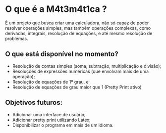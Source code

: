 # O que é a M4t3m4t1ca ?

É um projeto que busca criar uma calculadora, não só capaz de poder resolver operações simples, mas também operações complexas, como derivadas, integrais, resolução de equações, e até mesmo resolução de problemas.

## O que está disponível no momento?

* Resolução de contas simples (soma, subtração, multiplicação e divisão);
* Resoluções de expressões numéricas (que envolvam mais de uma operação);
* Resolução de equações de 1º grau, e
* Resolução de equações de grau maior que 1 (Pretty Print ativo)

## Objetivos futuros:

* Adicionar uma interface de usuário;
* Adicionar pretty print utilizando Latex;
* Disponibilizar o programa em mais de um idioma.

